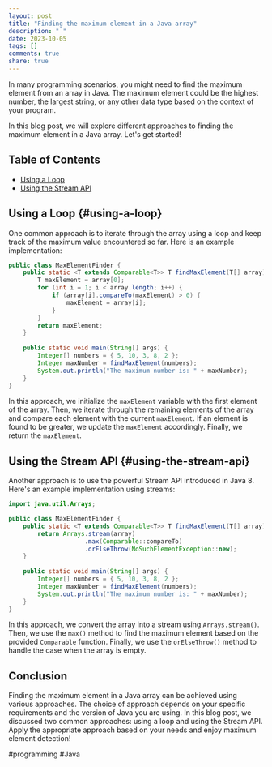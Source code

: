 ```yaml
---
layout: post
title: "Finding the maximum element in a Java array"
description: " "
date: 2023-10-05
tags: []
comments: true
share: true
---
```


In many programming scenarios, you might need to find the maximum element from an array in Java. The maximum element could be the highest number, the largest string, or any other data type based on the context of your program.

In this blog post, we will explore different approaches to finding the maximum element in a Java array. Let's get started!

## Table of Contents
- [Using a Loop](#using-a-loop)
- [Using the Stream API](#using-the-stream-api)

## Using a Loop {#using-a-loop}

One common approach is to iterate through the array using a loop and keep track of the maximum value encountered so far. Here is an example implementation:

```java
public class MaxElementFinder {
    public static <T extends Comparable<T>> T findMaxElement(T[] array) {
        T maxElement = array[0];
        for (int i = 1; i < array.length; i++) {
            if (array[i].compareTo(maxElement) > 0) {
                maxElement = array[i];
            }
        }
        return maxElement;
    }
    
    public static void main(String[] args) {
        Integer[] numbers = { 5, 10, 3, 8, 2 };
        Integer maxNumber = findMaxElement(numbers);
        System.out.println("The maximum number is: " + maxNumber);
    }
}
```

In this approach, we initialize the `maxElement` variable with the first element of the array. Then, we iterate through the remaining elements of the array and compare each element with the current `maxElement`. If an element is found to be greater, we update the `maxElement` accordingly. Finally, we return the `maxElement`.

## Using the Stream API {#using-the-stream-api}

Another approach is to use the powerful Stream API introduced in Java 8. Here's an example implementation using streams:

```java
import java.util.Arrays;

public class MaxElementFinder {
    public static <T extends Comparable<T>> T findMaxElement(T[] array) {
        return Arrays.stream(array)
                     .max(Comparable::compareTo)
                     .orElseThrow(NoSuchElementException::new);
    }
    
    public static void main(String[] args) {
        Integer[] numbers = { 5, 10, 3, 8, 2 };
        Integer maxNumber = findMaxElement(numbers);
        System.out.println("The maximum number is: " + maxNumber);
    }
}
```

In this approach, we convert the array into a stream using `Arrays.stream()`. Then, we use the `max()` method to find the maximum element based on the provided `Comparable` function. Finally, we use the `orElseThrow()` method to handle the case when the array is empty.

## Conclusion

Finding the maximum element in a Java array can be achieved using various approaches. The choice of approach depends on your specific requirements and the version of Java you are using. In this blog post, we discussed two common approaches: using a loop and using the Stream API. Apply the appropriate approach based on your needs and enjoy maximum element detection!

#programming #Java